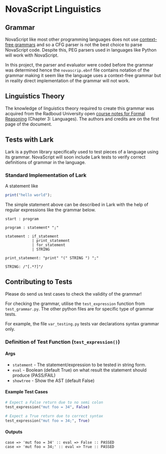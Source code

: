 # NovaScript Linguistics

## Grammar

NovaScript like most other programming languages does not use [context-free grammars](https://en.wikipedia.org/wiki/Context-free_grammar)
and so a CFG parser is not the best choice to parse NovaScript code. Despite this,
PEG parsers used in languages like Python will work with NovaScript.

In this project, the parser and evaluator were coded before the grammar was determined
hence the `novascrip.ebnf` file contains notation of the grammar making it seem like
the language uses a context-free grammar but in reality direct implementation of the
grammar will not work.

## Linguistics Theory

The knowledge of linguistics theory required to create this grammar was acquired from the 
Radboud University open
[course notes for Formal Reasoning](https://www.cs.ru.nl/~freek/courses/fr-2020/public/fr.pdf)
(Chapter 3: Languages). The authors and credits are on the first page of the document.

<!--
Revised from the original Dutch version of [Formeel Denken](https://www.cs.ru.nl/~freek/courses/fd-2011/public/fd.pdf) and translated by Kelley van
Evert in the fall of 2016
-->

## Tests with Lark

Lark is a python library specifically used to test pieces of a language using its
grammar. NovaScript will soon include Lark tests to verify correct definitions of grammar
in the language.

### Standard Implementation of Lark

A statement like

```javascript
print("hello world");
```

The simple statement above can be described in Lark with the help of regular expressions
like the grammar below.

```lark
start : program

program : statement* ";"

statement : if_statement
            | print_statement
            | for_statement
            | STRING
            
print_statement: "print" "(" STRING ") ";"

STRING: /"[.*?]"/
```

## Contributing to Tests

Please do send us test cases to check the validity of the grammar!

For checking the grammar, utilise the `test_expression`
function from `test_grammar.py`. The other python files
are for specific type of grammar tests.

For example, the file `var_testing.py` tests var declarations
syntax grammar only.

### Definition of Test Function (`test_expression()`)

#### Args

- `statement` - The statement/expression to be tested in string form.
- `eval` - Boolean (default True) on what result the statement should produce (PASS/FAIL)
- `showtree` - Show the AST (default False)

#### Example Test Cases

```python
# Expect a False return due to no semi colon
test_expression("mut foo = 34", False) 

# Expect a True return due to correct syntax
test_expression("mut foo = 34;", True)
```

#### Outputs

```text
case => 'mut foo = 34' :: eval => False :: PASSED
case => 'mut foo = 34;' :: eval => True :: PASSED
```